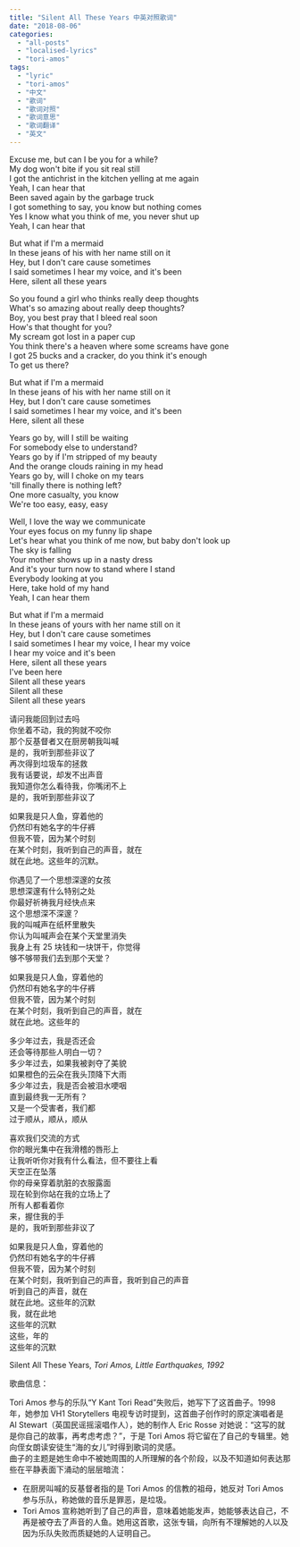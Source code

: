 ```yaml
---
title: "Silent All These Years 中英对照歌词"
date: "2018-08-06"
categories: 
  - "all-posts"
  - "localised-lyrics"
  - "tori-amos"
tags: 
  - "lyric"
  - "tori-amos"
  - "中文"
  - "歌词"
  - "歌词对照"
  - "歌词意思"
  - "歌词翻译"
  - "英文"
---
```


Excuse me, but can I be you for a while?  
My dog won't bite if you sit real still  
I got the antichrist in the kitchen yelling at me again  
Yeah, I can hear that  
Been saved again by the garbage truck  
I got something to say, you know but nothing comes  
Yes I know what you think of me, you never shut up  
Yeah, I can hear that

But what if I'm a mermaid  
In these jeans of his with her name still on it  
Hey, but I don't care cause sometimes  
I said sometimes I hear my voice, and it's been  
Here, silent all these years

<!-- more -->

So you found a girl who thinks really deep thoughts  
What's so amazing about really deep thoughts?  
Boy, you best pray that I bleed real soon  
How's that thought for you?  
My scream got lost in a paper cup  
You think there's a heaven where some screams have gone  
I got 25 bucks and a cracker, do you think it's enough  
To get us there?

But what if I'm a mermaid  
In these jeans of his with her name still on it  
Hey, but I don't care cause sometimes  
I said sometimes I hear my voice, and it's been  
Here, silent all these

Years go by, will I still be waiting  
For somebody else to understand?  
Years go by if I'm stripped of my beauty  
And the orange clouds raining in my head  
Years go by, will I choke on my tears  
'till finally there is nothing left?  
One more casualty, you know  
We're too easy, easy, easy

Well, I love the way we communicate  
Your eyes focus on my funny lip shape  
Let's hear what you think of me now, but baby don't look up  
The sky is falling  
Your mother shows up in a nasty dress  
And it's your turn now to stand where I stand  
Everybody looking at you  
Here, take hold of my hand  
Yeah, I can hear them

But what if I'm a mermaid  
In these jeans of yours with her name still on it  
Hey, but I don't care cause sometimes  
I said sometimes I hear my voice, I hear my voice  
I hear my voice and it's been  
Here, silent all these years  
I've been here  
Silent all these years  
Silent all these  
Silent all these years

请问我能回到过去吗  
你坐着不动，我的狗就不咬你  
那个反基督者又在厨房朝我叫喊  
是的，我听到那些非议了  
再次得到垃圾车的拯救  
我有话要说，却发不出声音  
我知道你怎么看待我，你嘴闭不上  
是的，我听到那些非议了

如果我是只人鱼，穿着他的  
仍然印有她名字的牛仔裤  
但我不管，因为某个时刻  
在某个时刻，我听到自己的声音，就在  
就在此地。这些年的沉默。

你遇见了一个思想深邃的女孩  
思想深邃有什么特别之处  
你最好祈祷我月经快点来  
这个思想深不深邃？  
我的叫喊声在纸杯里散失  
你认为叫喊声会在某个天堂里消失  
我身上有 25 块钱和一块饼干，你觉得  
够不够带我们去到那个天堂？

如果我是只人鱼，穿着他的  
仍然印有她名字的牛仔裤  
但我不管，因为某个时刻  
在某个时刻，我听到自己的声音，就在  
就在此地。这些年的

多少年过去，我是否还会  
还会等待那些人明白一切？  
多少年过去，如果我被剥夺了美貌  
如果橙色的云朵在我头顶降下大雨  
多少年过去，我是否会被泪水哽咽  
直到最终我一无所有？  
又是一个受害者，我们都  
过于顺从，顺从，顺从

喜欢我们交流的方式  
你的眼光集中在我滑稽的唇形上  
让我听听你对我有什么看法，但不要往上看  
天空正在坠落  
你的母亲穿着肮脏的衣服露面  
现在轮到你站在我的立场上了  
所有人都看着你  
来，握住我的手  
是的，我听到那些非议了

如果我是只人鱼，穿着他的  
仍然印有她名字的牛仔裤  
但我不管，因为某个时刻  
在某个时刻，我听到自己的声音，我听到自己的声音  
听到自己的声音，就在  
就在此地。这些年的沉默  
我，就在此地  
这些年的沉默  
这些，年的  
这些年的沉默

Silent All These Years, *Tori Amos, Little Earthquakes, 1992*

歌曲信息：

Tori Amos 参与的乐队“Y Kant Tori Read”失败后，她写下了这首曲子。1998 年，她参加 VH1 Storytellers 电视专访时提到，这首曲子创作时的原定演唱者是 Al Stewart（英国民谣摇滚唱作人），她的制作人 Eric Rosse 对她说：“这写的就是你自己的故事，再考虑考虑？”，于是 Tori Amos 将它留在了自己的专辑里。她向侄女朗读安徒生“海的女儿”时得到歌词的灵感。  
曲子的主题是她生命中不被她周围的人所理解的各个阶段，以及不知道如何表达那些在平静表面下涌动的层层暗流：

- 在厨房叫喊的反基督者指的是 Tori Amos 的信教的祖母，她反对 Tori Amos 参与乐队，称她做的音乐是罪恶，是垃圾。
- Tori Amos 宣称她听到了自己的声音，意味着她能发声，她能够表达自己，不再是被夺去了声音的人鱼。她用这首歌，这张专辑，向所有不理解她的人以及因为乐队失败而质疑她的人证明自己。
